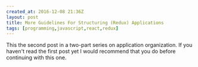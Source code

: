 ```yaml
---
created_at: 2016-12-08 21:36Z
layout: post
title: More Guidelines For Structuring (Redux) Applications
tags: [programming,javascript,react,redux]
---
```


This the second post in a two-part series on application organization. If you haven't read the first post
yet I would recommend that you do before continuing with this one.



